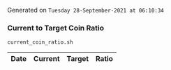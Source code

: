 Generated on `Tuesday 28-September-2021 at 06:10:34`

### Current to Target Coin Ratio
`current_coin_ratio.sh`

Date|Current|Target|Ratio
---|---|---|---
